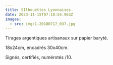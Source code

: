 ```yaml
---
title: SIlhouettes Lyonnaises
date: 2023-11-15T07:18:54.963Z
images:
  - src: img/1-20180717_037.jpg
---
```



Tirages argentiques artisanaux sur papier baryté.

18x24cm, encadrés 30x40cm.

Signés, certifiés, numérotés /10.
